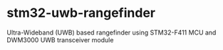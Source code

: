 # stm32-uwb-rangefinder
Ultra-Wideband (UWB) based rangefinder using STM32-F411 MCU and DWM3000 UWB transceiver module
